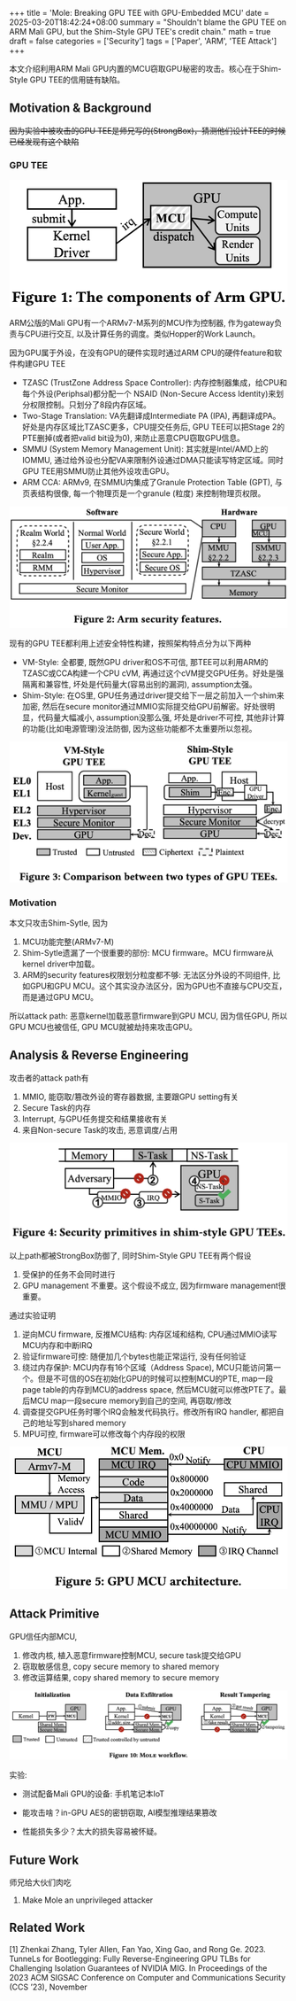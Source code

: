 +++
title = 'Mole: Breaking GPU TEE with GPU-Embedded MCU'
date = 2025-03-20T18:42:24+08:00
summary = "Shouldn't blame the GPU TEE on ARM Mali GPU, but the Shim-Style GPU TEE's credit chain."
math = true
draft = false
categories = ['Security']
tags = ['Paper', 'ARM', 'TEE Attack']
+++

本文介绍利用ARM Mali GPU内置的MCU窃取GPU秘密的攻击。核心在于Shim-Style GPU TEE的信用链有缺陷。

## Motivation & Background

~~因为实验中被攻击的GPU TEE是师兄写的(StrongBox)，猜测他们设计TEE的时候已经发现有这个缺陷~~

### GPU TEE

![](./img/gpu-component.png)

ARM公版的Mali GPU有一个ARMv7-M系列的MCU作为控制器, 作为gateway负责与CPU进行交互, 以及计算任务的调度。类似Hopper的Work Launch。

因为GPU属于外设，在没有GPU的硬件实现时通过ARM CPU的硬件feature和软件构建GPU TEE

- TZASC (TrustZone Address Space Controller): 内存控制器集成，给CPU和每个外设(Periphsal)都分配一个 NSAID (Non-Secure Access Identity)来划分权限控制。只划分了8段内存区域。
- Two-Stage Translation: VA先翻译成Intermediate PA (IPA), 再翻译成PA。好处是内存区域比TZASC更多，CPU提交任务后, GPU TEE可以把Stage 2的PTE删掉(或者把valid bit设为0), 来防止恶意CPU窃取GPU信息。
- SMMU (System Memory Management Unit): 其实就是Intel/AMD上的IOMMU, 通过给外设也分配VA来限制外设通过DMA只能读写特定区域。同时GPU TEE用SMMU防止其他外设攻击GPU。
- ARM CCA: ARMv9, 在SMMU内集成了Granule Protection Table (GPT), 与页表结构很像, 每一个物理页是一个granule (粒度) 来控制物理页权限。

![](./img/arm-security-feature.png)

现有的GPU TEE都利用上述安全特性构建，按照架构特点分为以下两种

- VM-Style: 全都要, 既然GPU driver和OS不可信, 那TEE可以利用ARM的TZASC或CCA构建一个CPU cVM, 再通过这个cVM提交GPU任务。好处是强隔离和兼容性, 坏处是代码量大(容易出别的漏洞), assumption太强。
- Shim-Style: 在OS里, GPU任务通过driver提交给下一层之前加入一个shim来加密, 然后在secure monitor通过MMIO实际提交给GPU前解密。好处很明显，代码量大幅减小, assumption没那么强, 坏处是driver不可控, 其他非计算的功能(比如电源管理)没法防御, 因为这些功能都不太重要所以忽视。

![](./img/gpu-tee.png)

### Motivation

本文只攻击Shim-Sytle, 因为

1. MCU功能完整(ARMv7-M)
2. Shim-Sytle遗漏了一个很重要的部份: MCU firmware。MCU firmware从kernel driver中加载。
3. ARM的security features权限划分粒度都不够: 无法区分外设的不同组件, 比如GPU和GPU MCU。这个其实没办法区分，因为GPU也不直接与CPU交互，而是通过GPU MCU。

所以attack path: 恶意kernel加载恶意firmware到GPU MCU, 因为信任GPU, 所以GPU MCU也被信任, GPU MCU就被劫持来攻击GPU。

## Analysis & Reverse Engineering

攻击者的attack path有

1. MMIO, 能窃取/篡改外设的寄存器数据, 主要跟GPU setting有关
2. Secure Task的内存
3. Interrupt, 与GPU任务提交和结果接收有关
4. 来自Non-secure Task的攻击, 恶意调度/占用

![](img/gpu-analysis.png)

以上path都被StrongBox防御了, 同时Shim-Style GPU TEE有两个假设

1. 受保护的任务不会同时进行
2. GPU management 不重要。这个假设不成立, 因为firmware management很重要。

通过实验证明

1. 逆向MCU firmware, 反推MCU结构: 内存区域和结构, CPU通过MMIO读写MCU内存和中断IRQ
2. 验证firmware可控: 随便加几个bytes也能正常运行, 没有任何验证
3. 绕过内存保护: MCU内存有16个区域（Address Space), MCU只能访问第一个。但是不可信的OS在初始化GPU的时候可以控制MCU的PTE, map一段page table的内存到MCU的address space, 然后MCU就可以修改PTE了。最后MCU map一段secure memory到自己的空间, 再窃取/修改
4. 调查提交GPU任务时哪个IRQ会触发代码执行。修改所有IRQ handler, 都把自己的地址写到shared memory
5. MPU可控, firmware可以修改每个内存段的权限

![](img/mcu-arch.png)

## Attack Primitive

GPU信任内部MCU, 

1. 修改内核, 植入恶意firmware控制MCU, secure task提交给GPU
2. 窃取敏感信息, copy secure memory to shared memory
3. 修改运算结果, copy shared memory to secure memory

![](img/mole-workflow.png)

实验:

- 测试配备Mali GPU的设备: 手机笔记本IoT

- 能攻击啥？in-GPU AES的密钥窃取, AI模型推理结果篡改

- 性能损失多少？太大的损失容易被怀疑。

## Future Work

师兄给大伙们肉吃

1. Make Mole an unprivileged attacker

## Related Work

[1] Zhenkai Zhang, Tyler Allen, Fan Yao, Xing Gao, and Rong Ge. 2023. TunneLs for Bootlegging: Fully Reverse-Engineering GPU TLBs for Challenging Isolation Guarantees of NVIDIA MIG. In Proceedings of the 2023 ACM SIGSAC Conference on Computer and Communications Security (CCS ’23), November
